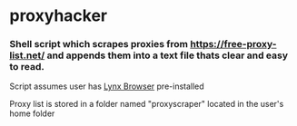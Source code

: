 # proxyhacker
### Shell script which scrapes proxies from https://free-proxy-list.net/ and appends them into a text file thats clear and easy to read.

Script assumes user has [Lynx Browser](http://lynx.browser.org/) pre-installed

Proxy list is stored in a folder named "proxyscraper" located in the user's home folder
